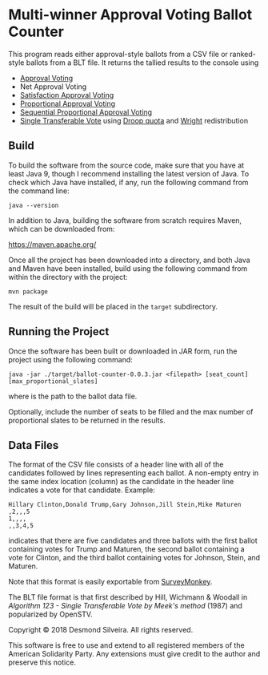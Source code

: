 # Multi-winner Approval Voting Ballot Counter

This program reads either approval-style ballots from a CSV file or
ranked-style ballots from a BLT file.  It returns the tallied results to the
console using
* [Approval Voting](https://en.wikipedia.org/wiki/Approval_voting)
* Net Approval Voting
* [Satisfaction Approval Voting](https://en.wikipedia.org/wiki/Satisfaction_approval_voting)
* [Proportional Approval Voting](https://en.wikipedia.org/wiki/Proportional_approval_voting)
* [Sequential Proportional Approval Voting](https://en.wikipedia.org/wiki/Sequential_proportional_approval_voting)
* [Single Transferable Vote](https://en.wikipedia.org/wiki/Single_transferable_vote)
using [Droop quota](https://en.wikipedia.org/wiki/Droop_quota) and
[Wright](https://en.wikipedia.org/wiki/Wright_system) redistribution

## Build

To build the software from the source code, make sure that you have at least
Java 9, though I recommend installing the latest version of Java.  To check
which Java have installed, if any, run the following command from the command
line:

`java --version`

In addition to Java, building the software from scratch requires Maven, which
can be downloaded from:

https://maven.apache.org/

Once all the project has been downloaded into a directory, and both Java and
Maven have been installed, build using the following command from within the
directory with the project:

`mvn package`

The result of the build will be placed in the `target` subdirectory.

## Running the Project

Once the software has been built or downloaded in JAR form, run the project
using the following command:

`java -jar ./target/ballot-counter-0.0.3.jar <filepath> [seat_count] [max_proportional_slates]`

where <filepath> is the path to the ballot data file.

Optionally, include the number of seats to be filled and the max number of
proportional slates to be returned in the results.

## Data Files

The format of the CSV file consists of a header line with all of the
candidates followed by lines representing each ballot. A non-empty entry in
the same index location (column) as the candidate in the header line
indicates a vote for that candidate. Example:

```
Hillary Clinton,Donald Trump,Gary Johnson,Jill Stein,Mike Maturen
,2,,,5
1,,,,
,,3,4,5
```

indicates that there are five candidates and three ballots with the first
ballot containing votes for Trump and Maturen, the second ballot containing a
vote for Clinton, and the third ballot containing votes for Johnson, Stein,
and Maturen.

Note that this format is easily exportable from [SurveyMonkey](http://www.surveymonkey.com).

The BLT file format is that first described by Hill, Wichmann & Woodall in
_Algorithm 123 - Single Transferable Vote by Meek's method_ (1987) and
popularized by OpenSTV.

Copyright © 2018 Desmond Silveira.  All rights reserved.

This software is free to use and extend to all registered members of the
American Solidarity Party.  Any extensions must give credit to the author
and preserve this notice.
